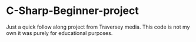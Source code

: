 # C-Sharp-Beginner-project
Just a quick follow along project from Traversey media. This code is not my own it was purely for educational purposes. 
